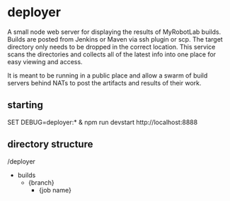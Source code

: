 # deployer

A small node web server for displaying the results of MyRobotLab builds.  Builds are posted from Jenkins or Maven via ssh plugin or scp.
The target directory only needs to be dropped in the correct location.  This service scans the directories and collects all of the latest info into one place for easy viewing and access.

It is meant to be running in a public place and allow a swarm of build servers behind NATs to post the artifacts and results of their work.


## starting
SET DEBUG=deployer:* & npm run devstart
http://localhost:8888

## directory structure

/deployer
 - builds
   - {branch}
     - {job name}
     
    
